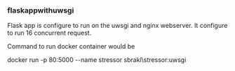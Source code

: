 ### flaskappwithuwsgi
Flask app is configure to run on the uwsgi and nginx webserver. It configure to run 16 concurrent request. 

Command to run docker container would be 

docker run -p 80:5000 --name stressor sbrakl\stressor:uwsgi